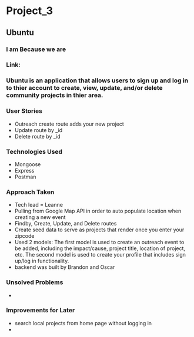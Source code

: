 # Project_3

## Ubuntu
### I am Because we are

### Link:

### Ubuntu is an application that allows users to sign up and log in to thier account to create, view, update, and/or delete community projects in thier area.

### User Stories 
- Outreach create route adds your new project
- Update route by _id
- Delete route by _id 

### Technologies Used 
- Mongoose
- Express
- Postman

### Approach Taken
- Tech lead = Leanne
- Pulling from Google Map API in order to auto populate location when creating a new event
- Findby, Create, Update, and Delete routes
- Create seed data to serve as projects that render once you enter your zipcode
- Used 2 models: The first model is used to create an outreach event to be added, including the impact/cause, project title, location of project, etc. The second model is used to create your profile that includes sign up/log in functionality. 
- backend was built by Brandon and Oscar

### Unsolved Problems
-

### Improvements for Later
- search local projects from home page without logging in
- 
